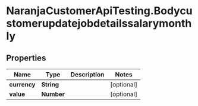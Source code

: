 # NaranjaCustomerApiTesting.Bodycustomerupdatejobdetailssalarymonthly

## Properties

Name | Type | Description | Notes
------------ | ------------- | ------------- | -------------
**currency** | **String** |  | [optional] 
**value** | **Number** |  | [optional] 


